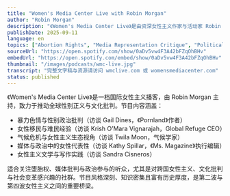 ```yaml
---
title: "Women's Media Center Live with Robin Morgan"
author: "Robin Morgan"
description: "《Women's Media Center Live》是由资深女性主义作家与活动家 Robin Morgan 主持的播客，隶属于 Women's Media Center。节目以全球视野探讨女性主义政治、文化与社会议题，内容涵盖堕胎权、媒体批判、气候危机、移民政策与文学创作。Robin 以其深厚的第二波女性主义背景与批判性语言，与各领域女性专家展开深入对话。节目在全球 110 个国家播出，Spotify 页面暂无评分，但在国际女性主义播客中具有高度影响力。"
publishDate: 2025-09-11
language: en
topics: ["Abortion Rights", "Media Representation Critique", "Political Participation"]
sourceUrl: "https://open.spotify.com/show/0aDv5vw4F3A42bFZqOhBHv"
embedUrl: "https://open.spotify.com/embed/show/0aDv5vw4F3A42bFZqOhBHv"
thumbnail: "/images/podcasts/wmc-live.jpg"
transcript: "完整文字稿与资源请访问 wmclive.com 或 womensmediacenter.com"
status: published
---
```


《Women's Media Center Live》是一档国际女性主义播客，由 Robin Morgan 主持，致力于推动全球性别正义与文化批判。节目内容涵盖：

- 暴力色情与性别政治批判（访谈 Gail Dines，《Pornland》作者）
- 女性移民与难民经验（访谈 Krish O’Mara Vignarajah，Global Refuge CEO）
- 气候危机与女性主义生态视角（访谈 Twila Moon，气候学家）
- 媒体与政治中的女性代表性（访谈 Kathy Spillar，《Ms. Magazine》执行编辑）
- 女性主义文学与写作实践（访谈 Sandra Cisneros）

适合关注堕胎权、媒体批判与政治参与的听众，尤其是对跨国女性主义、文化批判与社会变革感兴趣的社群。节目风格深刻、知识密集且富有历史厚度，是第二波与第四波女性主义之间的重要桥梁。
